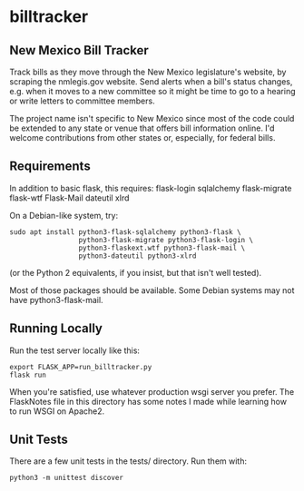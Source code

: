 # billtracker

## New Mexico Bill Tracker

Track bills as they move through the New Mexico legislature's website,
by scraping the nmlegis.gov website. Send alerts when a bill's status
changes, e.g. when it moves to a new committee so it might be time
to go to a hearing or write letters to committee members.

The project name isn't specific to New Mexico since most of the code
could be extended to any state or venue that offers bill information
online. I'd welcome contributions from other states or, especially,
for federal bills.


## Requirements

In addition to basic flask, this requires:
flask-login sqlalchemy flask-migrate flask-wtf Flask-Mail dateutil xlrd

On a Debian-like system, try:
```
sudo apt install python3-flask-sqlalchemy python3-flask \
                 python3-flask-migrate python3-flask-login \
                 python3-flaskext.wtf python3-flask-mail \
                 python3-dateutil python3-xlrd
```
(or the Python 2 equivalents, if you insist, but that isn't well tested).

Most of those packages should be available.
Some Debian systems may not have python3-flask-mail.


## Running Locally

Run the test server locally like this:

```
export FLASK_APP=run_billtracker.py
flask run
```

When you're satisfied, use whatever production wsgi server you prefer.
The FlaskNotes file in this directory has some notes I made while
learning how to run WSGI on Apache2.


## Unit Tests

There are a few unit tests in the tests/ directory. Run them with:
```
python3 -m unittest discover
```
